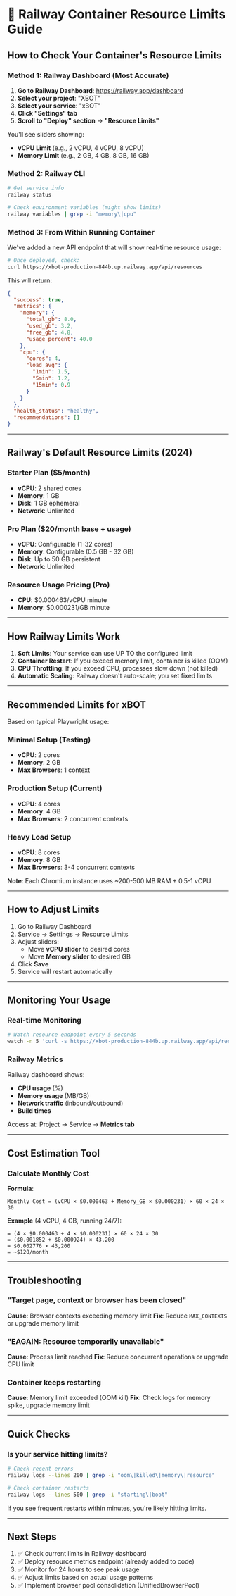 # 🚂 Railway Container Resource Limits Guide

## How to Check Your Container's Resource Limits

### Method 1: Railway Dashboard (Most Accurate)

1. **Go to Railway Dashboard**: https://railway.app/dashboard
2. **Select your project**: "XBOT"
3. **Select your service**: "xBOT"
4. **Click "Settings" tab**
5. **Scroll to "Deploy" section** → **"Resource Limits"**

You'll see sliders showing:
- **vCPU Limit** (e.g., 2 vCPU, 4 vCPU, 8 vCPU)
- **Memory Limit** (e.g., 2 GB, 4 GB, 8 GB, 16 GB)

### Method 2: Railway CLI

```bash
# Get service info
railway status

# Check environment variables (might show limits)
railway variables | grep -i "memory\|cpu"
```

### Method 3: From Within Running Container

We've added a new API endpoint that will show real-time resource usage:

```bash
# Once deployed, check:
curl https://xbot-production-844b.up.railway.app/api/resources
```

This will return:
```json
{
  "success": true,
  "metrics": {
    "memory": {
      "total_gb": 8.0,
      "used_gb": 3.2,
      "free_gb": 4.8,
      "usage_percent": 40.0
    },
    "cpu": {
      "cores": 4,
      "load_avg": {
        "1min": 1.5,
        "5min": 1.2,
        "15min": 0.9
      }
    }
  },
  "health_status": "healthy",
  "recommendations": []
}
```

---

## Railway's Default Resource Limits (2024)

### Starter Plan ($5/month)
- **vCPU**: 2 shared cores
- **Memory**: 1 GB
- **Disk**: 1 GB ephemeral
- **Network**: Unlimited

### Pro Plan ($20/month base + usage)
- **vCPU**: Configurable (1-32 cores)
- **Memory**: Configurable (0.5 GB - 32 GB)
- **Disk**: Up to 50 GB persistent
- **Network**: Unlimited

### Resource Usage Pricing (Pro)
- **CPU**: $0.000463/vCPU minute
- **Memory**: $0.000231/GB minute

---

## How Railway Limits Work

1. **Soft Limits**: Your service can use UP TO the configured limit
2. **Container Restart**: If you exceed memory limit, container is killed (OOM)
3. **CPU Throttling**: If you exceed CPU, processes slow down (not killed)
4. **Automatic Scaling**: Railway doesn't auto-scale; you set fixed limits

---

## Recommended Limits for xBOT

Based on typical Playwright usage:

### Minimal Setup (Testing)
- **vCPU**: 2 cores
- **Memory**: 2 GB
- **Max Browsers**: 1 context

### Production Setup (Current)
- **vCPU**: 4 cores
- **Memory**: 4 GB
- **Max Browsers**: 2 concurrent contexts

### Heavy Load Setup
- **vCPU**: 8 cores
- **Memory**: 8 GB
- **Max Browsers**: 3-4 concurrent contexts

**Note**: Each Chromium instance uses ~200-500 MB RAM + 0.5-1 vCPU

---

## How to Adjust Limits

1. Go to Railway Dashboard
2. Service → Settings → Resource Limits
3. Adjust sliders:
   - Move **vCPU slider** to desired cores
   - Move **Memory slider** to desired GB
4. Click **Save**
5. Service will restart automatically

---

## Monitoring Your Usage

### Real-time Monitoring

```bash
# Watch resource endpoint every 5 seconds
watch -n 5 'curl -s https://xbot-production-844b.up.railway.app/api/resources | jq ".metrics"'
```

### Railway Metrics

Railway dashboard shows:
- **CPU usage** (%)
- **Memory usage** (MB/GB)
- **Network traffic** (inbound/outbound)
- **Build times**

Access at: Project → Service → **Metrics tab**

---

## Cost Estimation Tool

### Calculate Monthly Cost

**Formula**:
```
Monthly Cost = (vCPU × $0.000463 + Memory_GB × $0.000231) × 60 × 24 × 30
```

**Example** (4 vCPU, 4 GB, running 24/7):
```
= (4 × $0.000463 + 4 × $0.000231) × 60 × 24 × 30
= ($0.001852 + $0.000924) × 43,200
= $0.002776 × 43,200
= ~$120/month
```

---

## Troubleshooting

### "Target page, context or browser has been closed"
**Cause**: Browser contexts exceeding memory limit
**Fix**: Reduce `MAX_CONTEXTS` or upgrade memory limit

### "EAGAIN: Resource temporarily unavailable"
**Cause**: Process limit reached
**Fix**: Reduce concurrent operations or upgrade CPU limit

### Container keeps restarting
**Cause**: Memory limit exceeded (OOM kill)
**Fix**: Check logs for memory spike, upgrade memory limit

---

## Quick Checks

### Is your service hitting limits?

```bash
# Check recent errors
railway logs --lines 200 | grep -i "oom\|killed\|memory\|resource"

# Check container restarts
railway logs --lines 500 | grep -i "starting\|boot"
```

If you see frequent restarts within minutes, you're likely hitting limits.

---

## Next Steps

1. ✅ Check current limits in Railway dashboard
2. ✅ Deploy resource metrics endpoint (already added to code)
3. ✅ Monitor for 24 hours to see peak usage
4. ✅ Adjust limits based on actual usage patterns
5. ✅ Implement browser pool consolidation (UnifiedBrowserPool)


